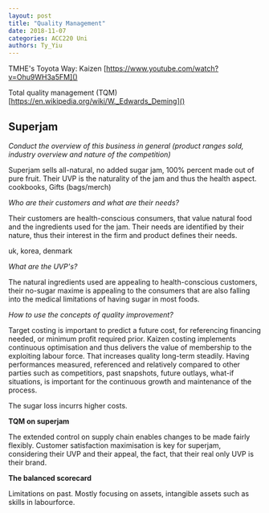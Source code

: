 ```yaml
---
layout: post
title: "Quality Management"
date: 2018-11-07
categories: ACC220 Uni
authors: Ty_Yiu
---
```


TMHE's Toyota Way: Kaizen
[https://www.youtube.com/watch?v=Ohu9WH3a5FM]()

Total quality management (TQM)
[https://en.wikipedia.org/wiki/W._Edwards_Deming]()

## Superjam

*Conduct the overview of this business in general (product ranges sold, industry overview and nature of the competition)*

Superjam sells all-natural, no added sugar jam, 100% percent made out of pure
fruit. Their UVP is the naturality of the jam and thus the health aspect. 
cookbooks, Gifts (bags/merch)

*Who are their customers and what are their needs?*

Their customers are health-conscious consumers, that value natural food and the
ingredients used for the jam. Their needs are identified by their nature, thus
their interest in the firm and product defines their needs.

uk, korea, denmark

*What are the UVP's?*

The natural ingredients used are appealing to health-conscious customers, their
no-sugar maxime is appealing to the consumers that are also falling into the
medical limitations of having sugar in most foods.

*How to use the concepts of quality improvement?*

Target costing is important to predict a future cost, for referencing financing
needed, or minimum profit required prior. Kaizen costing implements continuous
optimisation and thus delivers the value of membership to the exploiting labour
force. That increases quality long-term steadily. Having performances measured,
referenced and relatively compared to other parties such as competitiors, past
snapshots, future outlays, what-if situations, is important for the continuous
growth and maintenance of the process.

The sugar loss incurrs higher costs.


**TQM on superjam**

The extended control on supply chain enables changes to be made fairly
flexibly. Customer satisfaction maximisation is key for superjam, considering
their UVP and their appeal, the fact, that their real only UVP is their brand. 

**The balanced scorecard**

Limitations on past. Mostly focusing on assets, intangible assets such as
skills in labourforce.
